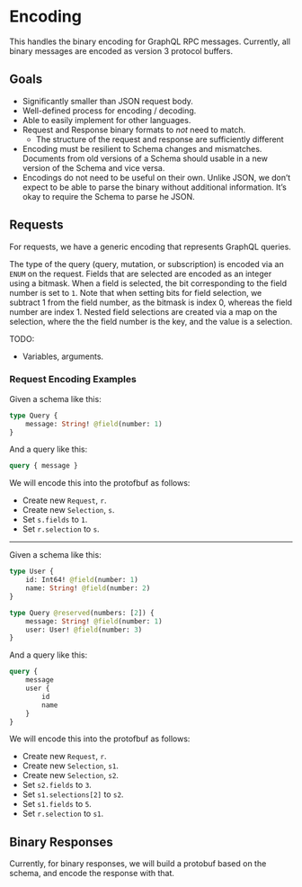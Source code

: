 # Encoding

This handles the binary encoding for GraphQL RPC messages. Currently, all binary messages are encoded as version 3 protocol buffers.

## Goals

- Significantly smaller than JSON request body.
- Well-defined process for encoding / decoding.
- Able to easily implement for other languages.
- Request and Response binary formats to _not_ need to match.
  - The structure of the request and response are sufficiently different
- Encoding must be resilient to Schema changes and mismatches. Documents from old versions of a Schema should usable in a new version of the Schema and vice versa.
- Encodings do not need to be useful on their own. Unlike JSON, we don’t expect to be able to parse the binary without additional information. It’s okay to require the Schema to parse he JSON.

## Requests

For requests, we have a generic encoding that represents GraphQL queries.

The type of the query (query, mutation, or subscription) is encoded via an `ENUM` on the request. Fields that are selected are encoded as an integer using a bitmask. When a field is selected, the bit corresponding to the field number is set to `1`. Note that when setting bits for field selection, we subtract 1 from the field number, as the bitmask is index 0, whereas the field number are index 1. Nested field selections are created via a map on the selection, where the the field number is the key, and the value is a selection.

TODO:
- Variables, arguments.

### Request Encoding Examples

Given a schema like this:
```graphql
type Query {
    message: String! @field(number: 1)
}
```

And a query like this:
```graphql
query { message }
```

We will encode this into the protofbuf as follows:
- Create new `Request`, `r`.
- Create new `Selection`, `s`.
- Set `s.fields` to `1`.
- Set `r.selection` to `s`.

---

Given a schema like this:
```graphql
type User {
    id: Int64! @field(number: 1)
    name: String! @field(number: 2)
}

type Query @reserved(numbers: [2]) {
    message: String! @field(number: 1)
    user: User! @field(number: 3)
}
```

And a query like this:
```graphql
query {
    message
    user {
        id
        name
    }
}
```

We will encode this into the protofbuf as follows:
- Create new `Request`, `r`.
- Create new `Selection`, `s1`.
- Create new `Selection`, `s2`.
- Set `s2.fields` to `3`.
- Set `s1.selections[2]` to `s2`.
- Set `s1.fields` to `5`.
- Set `r.selection` to `s1`.

## Binary Responses

Currently, for binary responses, we will build a protobuf based on the schema, and encode the response with that.

